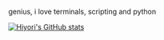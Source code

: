 genius, i love terminals, scripting and python

[![Hiyori's GitHub stats](https://github-readme-stats.vercel.app/api?username=hiyorijl)](https://github.com/anuraghazra/github-readme-stats)
